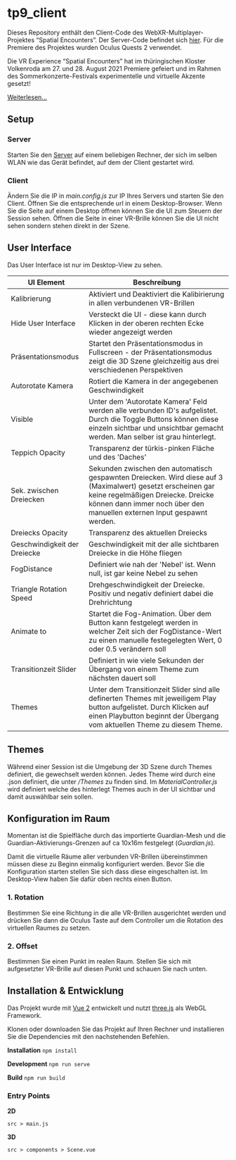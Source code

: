 # tp9_client
Dieses Repository enthält den Client-Code des WebXR-Multiplayer-Projektes “Spatial Encounters”. Der Server-Code befindet  sich [hier](https://github.com/digitaldthg/tp9_webserver). Für die Premiere des Projektes wurden Oculus Quests 2 verwendet.

Die VR Experience “Spatial Encounters” hat im thüringischen Kloster Volkenroda am 27. und 28. August 2021 Premiere gefeiert und im Rahmen des Sommerkonzerte-Festivals  experimentelle und virtuelle Akzente gesetzt!

[Weiterlesen...](https://digital.dthg.de/spatial-encounters-sommerkonzerte-volkenroda/)

## Setup

### Server
Starten Sie den [Server](https://github.com/digitaldthg/tp9_webserver) auf einem beliebigen Rechner, der sich im selben WLAN wie das Gerät befindet, auf dem der Client gestartet wird. 

### Client
Ändern Sie die IP in <em>main.config.js</em> zur IP Ihres Servers und starten Sie den Client. Öffnen Sie die entsprechende url in einem Desktop-Browser. Wenn Sie die Seite auf einem Desktop öffnen können Sie die UI zum Steuern der Session sehen. Öffnen die Seite in einer VR-Brille können Sie die UI nicht sehen sondern stehen direkt in der Szene. 

## User Interface
Das User Interface ist nur im Desktop-View zu sehen.

| UI Element          | Beschreibung |
|---------------------|-------------------------------------------------------------------------------------------------------------------------------------------|
| Kalibrierung        | Aktiviert und Deaktiviert die Kalibirierung in allen verbundenen VR-Brillen                                                               | 
| Hide User Interface | Versteckt die UI - diese kann durch Klicken in der oberen rechten Ecke wieder angezeigt werden                                            |
| Präsentationsmodus  | Startet den Präsentationsmodus in Fullscreen - der Präsentationsmodus zeigt die 3D Szene gleichzeitig aus drei verschiedenen Perspektiven | 
| Autorotate Kamera | Rotiert die Kamera in der angegebenen Geschwindigkeit | 
| Visible | Unter dem 'Autorotate Kamera' Feld werden alle verbunden ID's aufgelistet. Durch die Toggle Buttons können diese einzeln sichtbar und unsichtbar gemacht werden. Man selber ist grau hinterlegt. |
| Teppich Opacity | Transparenz der türkis-pinken Fläche und des 'Daches' |
| Sek. zwischen Dreiecken | Sekunden zwischen den automatisch gespawnten Dreiecken. Wird diese auf 3 (Maximalwert) gesetzt erscheinen gar keine regelmäßigen Dreiecke. Dreicke können dann immer noch über den manuellen externen Input gespawnt werden. |
| Dreiecks Opacity | Transparenz des aktuellen Dreiecks |
| Geschwindigkeit der Dreiecke | Geschwindigkeit mit der alle sichtbaren Dreiecke in die Höhe fliegen|
| FogDistance | Definiert wie nah der 'Nebel' ist. Wenn null, ist gar keine Nebel zu sehen|
| Triangle Rotation Speed | Drehgeschwindigkeit der Dreiecke. Positiv und negativ definiert dabei die Drehrichtung |
| Animate to | Startet die Fog-Animation. Über dem Button kann festgelegt werden in welcher Zeit sich der FogDistance-Wert zu einen manuelle festegelegten Wert, 0 oder 0.5 verändern soll|
| Transitionzeit Slider | Definiert in wie viele Sekunden der Übergang von einem Theme zum nächsten dauert soll |
| Themes | Unter dem Transitionzeit Slider sind alle definerten Themes mit jeweiligem Play button aufgelistet. Durch Klicken auf einen Playbutton beginnt der Übergang vom aktuellen Theme zu diesem Theme.|
 
## Themes

Während einer Session ist die Umgebung der 3D Szene durch Themes definiert, die gewechselt werden können. Jedes Theme wird durch eine .json definiert, die unter <em>/Themes</em> zu finden sind. Im <em>MaterialController.js</em> wird definiert welche des hinterlegt Themes auch in der UI sichtbar und damit auswählbar sein sollen.

## Konfiguration im Raum
Momentan ist die Spielfläche durch das importierte Guardian-Mesh und die Guardian-Aktivierungs-Grenzen auf ca 10x16m festgelegt (<em>Guardian.js</em>). 

Damit die virtuelle Räume aller verbunden VR-Brillen übereinstimmen müssen diese zu Beginn einmalig konfiguriert werden. Bevor Sie die Konfiguration starten stellen Sie sich dass diese eingeschalten ist. Im Desktop-View haben Sie dafür oben rechts einen Button. 

### 1. Rotation
Bestimmen Sie eine Richtung in die alle VR-Brillen ausgerichtet werden und drücken Sie dann die Oculus Taste auf dem Controller um die Rotation des virtuellen Raumes zu setzen. 

### 2. Offset
Bestimmen Sie einen Punkt im realen Raum. Stellen Sie sich mit aufgesetzter VR-Brille auf diesen Punkt und schauen Sie nach unten.

## Installation & Entwicklung
Das Projekt wurde mit [Vue 2](https://vuejs.org/) entwickelt und nutzt [three.js](https://threejs.org/) als WebGL Framework.

Klonen oder downloaden Sie das Projekt auf Ihren Rechner und installieren Sie die Dependencies mit den nachstehenden Befehlen. 

**Installation** `npm install`

**Development** `npm run serve`

**Build** `npm run build`

### Entry Points
**2D**

`src > main.js`

**3D**

`src > components > Scene.vue`
